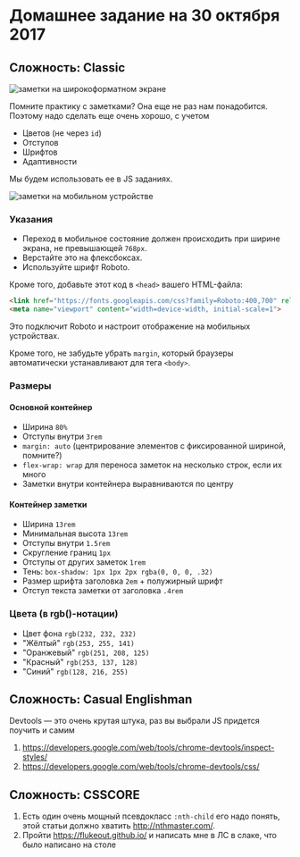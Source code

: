 # Домашнее задание на 30 октября 2017
## Сложность: Classic

![заметки на широкоформатном экране][notes-widescreen]

Помните практику с заметками? Она еще не раз нам понадобится.
Поэтому надо сделать еще очень хорошо, с учетом
- Цветов (не через `id`)
- Отступов
- Шрифтов
- Адаптивности

Мы будем использовать ее в JS заданиях.

![заметки на мобильном устройстве][notes-mobile]

### Указания

- Переход в мобильное состояние должен происходить при ширине экрана, не превышающей `768px`.
- Верстайте это на флексбоксах.
- Используйте шрифт Roboto.

Кроме того, добавьте этот код в `<head>` вашего HTML-файла:

```html
<link href="https://fonts.googleapis.com/css?family=Roboto:400,700" rel="stylesheet">
<meta name="viewport" content="width=device-width, initial-scale=1">
```

Это подключит Roboto и настроит отображение на мобильных устройствах.

Кроме того, не забудьте убрать `margin`, который браузеры автоматически устанавливают для тега `<body>`.

### Размеры

#### Основной контейнер

- Ширина `80%`
- Отступы внутри `3rem`
- `margin: auto` (центрирование элементов с фиксированной шириной, помните?)
- `flex-wrap: wrap` для переноса заметок на несколько строк, если их много
- Заметки внутри контейнера выравниваются по центру

#### Контейнер заметки

- Ширина `13rem`
- Минимальная высота `13rem`
- Отступы внутри `1.5rem`
- Скругление границ `1px`
- Отступы от других заметок `1rem`
- Тень: `box-shadow: 1px 1px 2px rgba(0, 0, 0, .32)`
- Размер шрифта заголовка `2em` + полужирный шрифт
- Отступ текста заметки от заголовка `.4rem`

### Цвета (в rgb()-нотации)

- Цвет фона `rgb(232, 232, 232)`
- "Жёлтый" `rgb(253, 255, 141)`
- "Оранжевый" `rgb(251, 208, 125)`
- "Красный" `rgb(253, 137, 128)`
- "Синий" `rgb(128, 216, 255)`


## Сложность: Casual Englishman
Devtools &mdash; это очень крутая штука, раз вы выбрали JS придется поучить и самим
1. https://developers.google.com/web/tools/chrome-devtools/inspect-styles/
2. https://developers.google.com/web/tools/chrome-devtools/css/

## Сложность: CSSCORE
1. Есть один очень мощный псевдокласс `:nth-child` его надо понять, этой статьи
   должно хватить http://nthmaster.com/.
2. Пройти https://flukeout.github.io/ и написать мне в ЛС в слаке,
   что было написано на столе

[notes-widescreen]: https://github.com/am-cp-frontend/course/raw/master/Homework/due-30-10-17/notes-widescreen.png
[notes-mobile]: https://github.com/am-cp-frontend/course/raw/master/Homework/due-30-10-17/notes-mobile.png